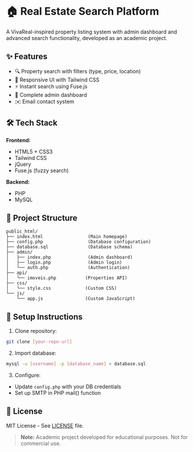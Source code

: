 # 🏠 Real Estate Search Platform  

A VivaReal-inspired property listing system with admin dashboard and advanced search functionality, developed as an academic project.

## ✨ Features  

- 🔍 Property search with filters (type, price, location)  
- 📱 Responsive UI with Tailwind CSS  
- ⚡ Instant search using Fuse.js  
- 🔐 Complete admin dashboard  
- ✉️ Email contact system  

## 🛠️ Tech Stack  

**Frontend:**  
- HTML5 + CSS3  
- Tailwind CSS  
- jQuery  
- Fuse.js (fuzzy search)  

**Backend:**  
- PHP  
- MySQL  

## 📂 Project Structure  

```
public_html/
├── index.html                 (Main homepage)
├── config.php                 (Database configuration)
├── database.sql               (Database schema)
├── admin/
│   ├── index.php              (Admin dashboard)
│   ├── login.php              (Admin login)
│   └── auth.php               (Authentication)
├── api/
│   └── imoveis.php           (Properties API)
├── css/
│   └── style.css             (Custom CSS)
└── js/
    └── app.js                (Custom JavaScript)
```

## 🚀 Setup Instructions  

1. Clone repository:
```bash
git clone [your-repo-url]
```

2. Import database:
```bash
mysql -u [username] -p [database_name] < database.sql
```

3. Configure:
- Update `config.php` with your DB credentials
- Set up SMTP in PHP mail() function

## 📝 License  

MIT License - See [LICENSE](LICENSE) file.

> **Note:** Academic project developed for educational purposes. Not for commercial use.
